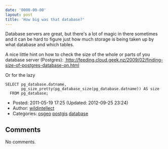 ```yaml
---
date: '0000-00-00'
layout: post
title: 'How big was that database?'
---
```


Database servers are great, but there's a lot of magic in there
sometimes and it can be hard to figure just how much storage is being
taken up by what database and which tables.

A nice little hint on how to check the size of the whole or parts of you
database server (Postgres):
<a href="http://feeding.cloud.geek.nz/2009/02/finding-size-of-postgres-database-on.html" class="ext-link"> http://feeding.cloud.geek.nz/2009/02/finding-size-of-postgres-database-on.html</a>

Or for the lazy

    SELECT pg_database.datname,
           pg_size_pretty(pg_database_size(pg_database.datname)) AS size
      FROM pg_database;

-   Posted: 2011-05-19 17:25 (Updated: 2012-09-25 23:24)
-   Author: [wildintellect](author/wildintellect.html)
-   Categories: [osgeo](category/osgeo.html)
    [postgis](category/postgis.html) [database](category/database.html)

Comments
--------

No comments.
